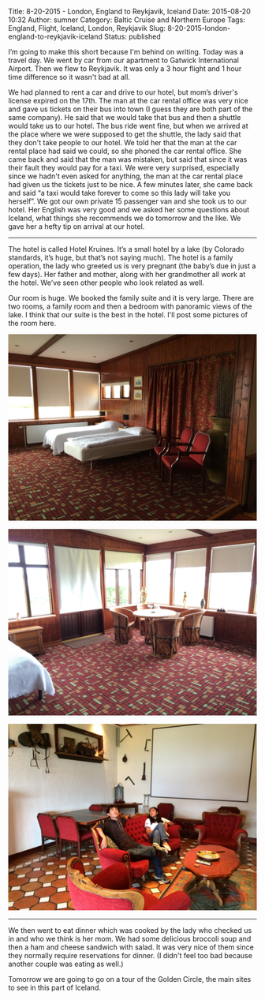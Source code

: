 Title: 8-20-2015 - London, England to Reykjavik, Iceland
Date: 2015-08-20 10:32
Author: sumner
Category: Baltic Cruise and Northern Europe
Tags: England, Flight, Iceland, London, Reykjavik
Slug: 8-20-2015-london-england-to-reykjavik-iceland
Status: published

I’m going to make this short because I'm behind on writing. Today was a
travel day. We went by car from our apartment to Gatwick International
Airport. Then we flew to Reykjavik. It was only a 3 hour flight and 1
hour time difference so it wasn't bad at all.

We had planned to rent a car and drive to our hotel, but mom’s driver's
license expired on the 17th. The man at the car rental office was very
nice and gave us tickets on their bus into town (I guess they are both
part of the same company). He said that we would take that bus and then
a shuttle would take us to our hotel. The bus ride went fine, but when
we arrived at the place where we were supposed to get the shuttle, the
lady said that they don't take people to our hotel. We told her that the
man at the car rental place had said we could, so she phoned the car
rental office. She came back and said that the man was mistaken, but
said that since it was their fault they would pay for a taxi. We were
very surprised, especially since we hadn't even asked for anything, the
man at the car rental place had given us the tickets just to be nice. A
few minutes later, she came back and said “a taxi would take forever to
come so this lady will take you herself”. We got our own private 15
passenger van and she took us to our hotel. Her English was very good
and we asked her some questions about Iceland, what things she
recommends we do tomorrow and the like. We gave her a hefty tip on
arrival at our hotel.

------------------------------------------------------------------------

The hotel is called Hotel Kruines. It’s a small hotel by a lake (by
Colorado standards, it’s huge, but that’s not saying much). The hotel is
a family operation, the lady who greeted us is very pregnant (the baby’s
due in just a few days). Her father and mother, along with her
grandmother all work at the hotel. We've seen other people who look
related as well.

Our room is huge. We booked the family suite and it is very large. There
are two rooms, a family room and then a bedroom with panoramic views of
the lake. I think that our suite is the best in the hotel. I'll post
some pictures of the room here.

[![](images/baltic-cruise/iceland1.jpg)](images/baltic-cruise/iceland1.jpg)

[![](images/baltic-cruise/iceland2.jpg)](images/baltic-cruise/iceland2.jpg)

[![](images/baltic-cruise/iceland3.jpg)](images/baltic-cruise/iceland3.jpg)

------------------------------------------------------------------------

We then went to eat dinner which was cooked by the lady who checked us
in and who we think is her mom. We had some delicious broccoli soup and
then a ham and cheese sandwich with salad. It was very nice of them
since they normally require reservations for dinner. (I didn't feel too
bad because another couple was eating as well.)

Tomorrow we are going to go on a tour of the Golden Circle, the main
sites to see in this part of Iceland.
